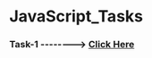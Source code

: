 # JavaScript_Tasks
### Task-1 --------> [Click Here]( https://amit2908kumar.github.io/CSS_Tasks/Task-1.html)
